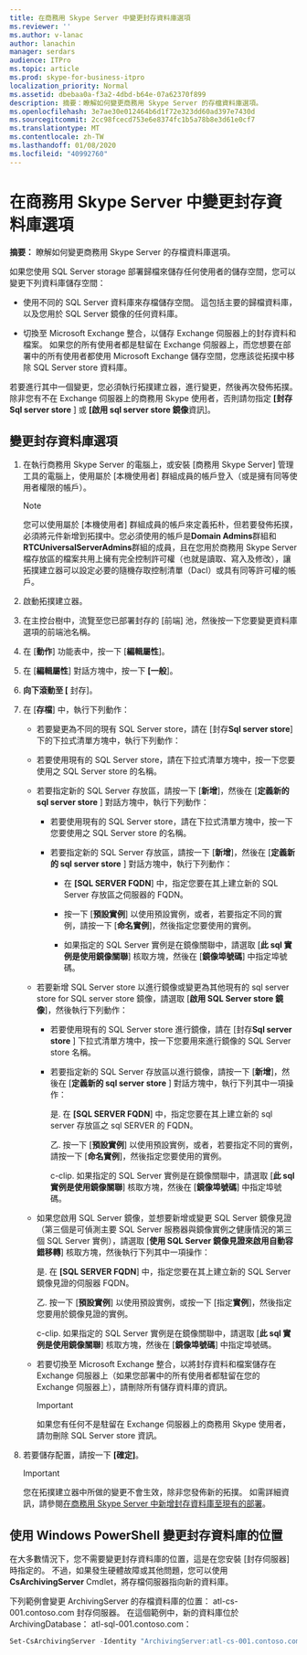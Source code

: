 ```yaml
---
title: 在商務用 Skype Server 中變更封存資料庫選項
ms.reviewer: ''
ms.author: v-lanac
author: lanachin
manager: serdars
audience: ITPro
ms.topic: article
ms.prod: skype-for-business-itpro
localization_priority: Normal
ms.assetid: dbebaa0a-f3a2-4dbd-b64e-07a62370f899
description: 摘要：瞭解如何變更商務用 Skype Server 的存檔資料庫選項。
ms.openlocfilehash: 3e7ae30e012464b6d1f72e323dd60ad397e7430d
ms.sourcegitcommit: 2cc98fcecd753e6e8374fc1b5a78b8e3d61e0cf7
ms.translationtype: MT
ms.contentlocale: zh-TW
ms.lasthandoff: 01/08/2020
ms.locfileid: "40992760"
---
```

# <a name="change-archiving-database-options-in-skype-for-business-server"></a>在商務用 Skype Server 中變更封存資料庫選項

**摘要：** 瞭解如何變更商務用 Skype Server 的存檔資料庫選項。
  
如果您使用 SQL Server storage 部署歸檔來儲存任何使用者的儲存空間，您可以變更下列資料庫儲存空間：
  
- 使用不同的 SQL Server 資料庫來存檔儲存空間。 這包括主要的歸檔資料庫，以及您用於 SQL Server 鏡像的任何資料庫。
    
- 切換至 Microsoft Exchange 整合，以儲存 Exchange 伺服器上的封存資料和檔案。 如果您的所有使用者都是駐留在 Exchange 伺服器上，而您想要在部署中的所有使用者都使用 Microsoft Exchange 儲存空間，您應該從拓撲中移除 SQL Server store 資料庫。 
    
若要進行其中一個變更，您必須執行拓撲建立器，進行變更，然後再次發佈拓撲。 除非您有不在 Exchange 伺服器上的商務用 Skype 使用者，否則請勿指定 **[封存 Sql server store** ] 或 **[啟用 sql server store 鏡像**資訊]。
  
## <a name="change-archiving-database-options"></a>變更封存資料庫選項

1. 在執行商務用 Skype Server 的電腦上，或安裝 [商務用 Skype Server] 管理工具的電腦上，使用屬於 [本機使用者] 群組成員的帳戶登入（或是擁有同等使用者權限的帳戶）。
    
    > [!NOTE]
    > 您可以使用屬於 [本機使用者] 群組成員的帳戶來定義拓朴，但若要發佈拓撲，必須將元件新增到拓撲中。您必須使用的帳戶是**Domain Admins**群組和**RTCUniversalServerAdmins**群組的成員，且在您用於商務用 Skype Server 檔存放區的檔案共用上擁有完全控制許可權（也就是讀取、寫入及修改），讓拓撲建立器可以設定必要的隨機存取控制清單（Dacl）或具有同等許可權的帳戶。
  
2. 啟動拓撲建立器。
    
3. 在主控台樹中，流覽至您已部署封存的 [前端] 池，然後按一下您要變更資料庫選項的前端池名稱。
    
4. 在 [**動作**] 功能表中，按一下 [**編輯屬性**]。 
    
5. 在 [**編輯屬性**] 對話方塊中，按一下 **[一般**]。
    
6. **向下滾動至 [** 封存]。
    
7. 在 [**存檔**] 中，執行下列動作：
    
   - 若要變更為不同的現有 SQL Server store，請在 [封存**Sql server store**] 下的下拉式清單方塊中，執行下列動作：
    
   - 若要使用現有的 SQL Server store，請在下拉式清單方塊中，按一下您要使用之 SQL Server store 的名稱。
    
   - 若要指定新的 SQL Server 存放區，請按一下 [**新增**]，然後在 [**定義新的 sql server store** ] 對話方塊中，執行下列動作：
    
     - 若要使用現有的 SQL Server store，請在下拉式清單方塊中，按一下您要使用之 SQL Server store 的名稱。
    
     - 若要指定新的 SQL Server 存放區，請按一下 [**新增**]，然後在 [**定義新的 sql server store** ] 對話方塊中，執行下列動作：
    
       - 在 **[SQL SERVER FQDN**] 中，指定您要在其上建立新的 SQL Server 存放區之伺服器的 FQDN。
    
       - 按一下 [**預設實例**] 以使用預設實例，或者，若要指定不同的實例，請按一下 [**命名實例**]，然後指定您要使用的實例。
    
       - 如果指定的 SQL Server 實例是在鏡像關聯中，請選取 [**此 sql 實例是使用鏡像關聯**] 核取方塊，然後在 [**鏡像埠號碼**] 中指定埠號碼。
    
   - 若要新增 SQL Server store 以進行鏡像或變更為其他現有的 sql server store for SQL server store 鏡像，請選取 [**啟用 SQL Server store 鏡像**]，然後執行下列動作：
    
     - 若要使用現有的 SQL Server store 進行鏡像，請在 [封存**Sql server store** ] 下拉式清單方塊中，按一下您要用來進行鏡像的 SQL Server store 名稱。
    
     - 若要指定新的 SQL Server 存放區以進行鏡像，請按一下 [**新增**]，然後在 [**定義新的 sql server store** ] 對話方塊中，執行下列其中一項操作：
    
       是. 在 **[SQL SERVER FQDN**] 中，指定您要在其上建立新的 sql server 存放區之 sql SERVER 的 FQDN。
    
       乙. 按一下 [**預設實例**] 以使用預設實例，或者，若要指定不同的實例，請按一下 [**命名實例**]，然後指定您要使用的實例。
    
       c-clip. 如果指定的 SQL Server 實例是在鏡像關聯中，請選取 [**此 sql 實例是使用鏡像關聯**] 核取方塊，然後在 [**鏡像埠號碼**] 中指定埠號碼。
    
   - 如果您啟用 SQL Server 鏡像，並想要新增或變更 SQL Server 鏡像見證（第三個是可偵測主要 SQL Server 服務器與鏡像實例之健康情況的第三個 SQL Server 實例），請選取 [**使用 SQL Server 鏡像見證來啟用自動容錯移轉**] 核取方塊，然後執行下列其中一項操作：
    
      是. 在 **[SQL SERVER FQDN**] 中，指定您要在其上建立新的 SQL Server 鏡像見證的伺服器 FQDN。
    
      乙. 按一下 [**預設實例**] 以使用預設實例，或按一下 [指定**實例**]，然後指定您要用於鏡像見證的實例。
    
      c-clip. 如果指定的 SQL Server 實例是在鏡像關聯中，請選取 [**此 sql 實例是使用鏡像關聯**] 核取方塊，然後在 [**鏡像埠號碼**] 中指定埠號碼。
    
   - 若要切換至 Microsoft Exchange 整合，以將封存資料和檔案儲存在 Exchange 伺服器上（如果您部署中的所有使用者都駐留在您的 Exchange 伺服器上），請刪除所有儲存資料庫的資訊。
    
     > [!IMPORTANT]
     > 如果您有任何不是駐留在 Exchange 伺服器上的商務用 Skype 使用者，請勿刪除 SQL Server store 資訊。 
  
8. 若要儲存配置，請按一下 **[確定]**。
    
    > [!IMPORTANT]
    > 您在拓撲建立器中所做的變更不會生效，除非您發佈新的拓撲。 如需詳細資訊，請參閱[在商務用 Skype Server 中新增封存資料庫至現有的部署](../../deploy/deploy-archiving/add-archiving-databases.md)。 
  
## <a name="change-the-location-of-the-archiving-database-by-using-windows-powershell"></a>使用 Windows PowerShell 變更封存資料庫的位置

在大多數情況下，您不需要變更封存資料庫的位置，這是在您安裝 [封存伺服器] 時指定的。 不過，如果發生硬體故障或其他問題，您可以使用**CsArchivingServer** Cmdlet，將存檔伺服器指向新的資料庫。
  
下列範例會變更 ArchivingServer 的存檔資料庫的位置： atl-cs-001.contoso.com 封存伺服器。 在這個範例中，新的資料庫位於 ArchivingDatabase： atl-sql-001.contoso.com：
  
```PowerShell
Set-CsArchivingServer -Identity "ArchivingServer:atl-cs-001.contoso.com" -ArchivingDatabase "ArchivingDatabase:atl-sql-001.contoso.com"
```


